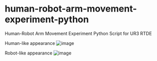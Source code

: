 # human-robot-arm-movement-experiment-python
Human-Robot Arm Movement Experiment Python Script for UR3 RTDE

Human-like appearance
![image](https://github.com/user-attachments/assets/b00dc283-528b-40f2-bb2b-fc3b4ace8b93)

Robot-like appearance
![image](https://github.com/user-attachments/assets/7a8d3aa2-6249-461f-936e-6c099a0c80fd)

